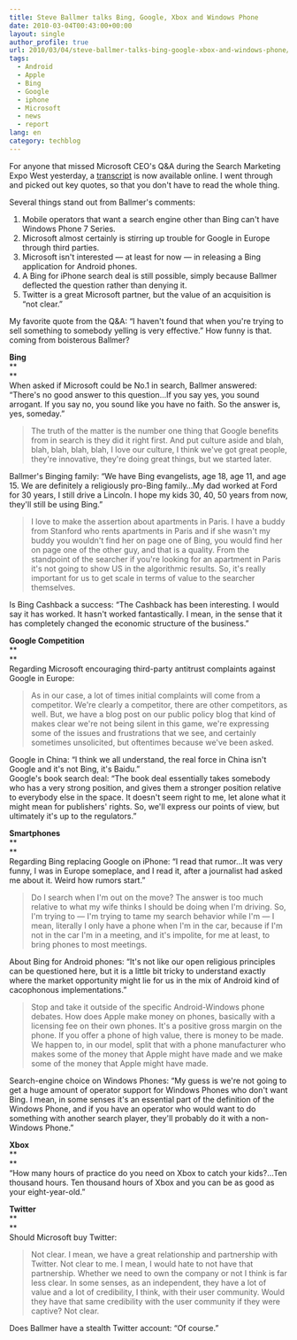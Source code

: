 ```yaml
---
title: Steve Ballmer talks Bing, Google, Xbox and Windows Phone
date: 2010-03-04T00:43:00+00:00
layout: single
author_profile: true
url: 2010/03/04/steve-ballmer-talks-bing-google-xbox-and-windows-phone/
tags:
  - Android
  - Apple
  - Bing
  - Google
  - iphone
  - Microsoft
  - news
  - report
lang: en
category: techblog
---
```

For anyone that missed Microsoft CEO's Q&A during the Search Marketing Expo West yesterday, a <a href="http://www.microsoft.com/presspass/exec/steve/2010/03-02SMXWest.mspx" target="_blank">transcript</a> is now available online. I went through and picked out key quotes, so that you don't have to read the whole thing.

Several things stand out from Ballmer's comments:

  1. Mobile operators that want a search engine other than Bing can't have Windows Phone 7 Series.
  2. Microsoft almost certainly is stirring up trouble for Google in Europe through third parties.
  3. Microsoft isn't interested — at least for now — in releasing a Bing application for Android phones.
  4. A Bing for iPhone search deal is still possible, simply because Ballmer deflected the question rather than denying it.
  5. Twitter is a great Microsoft partner, but the value of an acquisition is “not clear.”

My favorite quote from the Q&A: “I haven't found that when you're trying to sell something to somebody yelling is very effective.” How funny is that. coming from boisterous Ballmer?

**Bing**  
**  
**  
When asked if Microsoft could be No.1 in search, Ballmer answered: “There's no good answer to this question…If you say yes, you sound arrogant. If you say no, you sound like you have no faith. So the answer is, yes, someday.”

> The truth of the matter is the number one thing that Google benefits from in search is they did it right first. And put culture aside and blah, blah, blah, blah, blah, I love our culture, I think we've got great people, they're innovative, they're doing great things, but we started later.

Ballmer's Binging family: “We have Bing evangelists, age 18, age 11, and age 15. We are definitely a religiously pro-Bing family…My dad worked at Ford for 30 years, I still drive a Lincoln. I hope my kids 30, 40, 50 years from now, they'll still be using Bing.”

> I love to make the assertion about apartments in Paris. I have a buddy from Stanford who rents apartments in Paris and if she wasn't my buddy you wouldn't find her on page one of Bing, you would find her on page one of the other guy, and that is a quality. From the standpoint of the searcher if you're looking for an apartment in Paris it's not going to show US in the algorithmic results. So, it's really important for us to get scale in terms of value to the searcher themselves.

Is Bing Cashback a success: “The Cashback has been interesting. I would say it has worked. It hasn't worked fantastically. I mean, in the sense that it has completely changed the economic structure of the business.”

**Google Competition**  
**  
**  
Regarding Microsoft encouraging third-party antitrust complaints against Google in Europe:

> As in our case, a lot of times initial complaints will come from a competitor. We're clearly a competitor, there are other competitors, as well. But, we have a blog post on our public policy blog that kind of makes clear we're not being silent in this game, we're expressing some of the issues and frustrations that we see, and certainly sometimes unsolicited, but oftentimes because we've been asked.

Google in China: “I think we all understand, the real force in China isn't Google and it's not Bing, it's Baidu.”  
Google's book search deal: “The book deal essentially takes somebody who has a very strong position, and gives them a stronger position relative to everybody else in the space. It doesn't seem right to me, let alone what it might mean for publishers' rights. So, we'll express our points of view, but ultimately it's up to the regulators.”

**Smartphones**  
**  
**  
Regarding Bing replacing Google on iPhone: “I read that rumor…It was very funny, I was in Europe someplace, and I read it, after a journalist had asked me about it. Weird how rumors start.”

> Do I search when I'm out on the move? The answer is too much relative to what my wife thinks I should be doing when I'm driving. So, I'm trying to — I'm trying to tame my search behavior while I'm — I mean, literally I only have a phone when I'm in the car, because if I'm not in the car I'm in a meeting, and it's impolite, for me at least, to bring phones to most meetings.

About Bing for Android phones: “It's not like our open religious principles can be questioned here, but it is a little bit tricky to understand exactly where the market opportunity might lie for us in the mix of Android kind of cacophonous implementations.”

> Stop and take it outside of the specific Android-Windows phone debates. How does Apple make money on phones, basically with a licensing fee on their own phones. It's a positive gross margin on the phone. If you offer a phone of high value, there is money to be made. We happen to, in our model, split that with a phone manufacturer who makes some of the money that Apple might have made and we make some of the money that Apple might have made.

Search-engine choice on Windows Phones: “My guess is we're not going to get a huge amount of operator support for Windows Phones who don't want Bing. I mean, in some senses it's an essential part of the definition of the Windows Phone, and if you have an operator who would want to do something with another search player, they'll probably do it with a non-Windows Phone.”

**Xbox**  
**  
**  
“How many hours of practice do you need on Xbox to catch your kids?…Ten thousand hours. Ten thousand hours of Xbox and you can be as good as your eight-year-old.”

**Twitter**  
**  
**  
Should Microsoft buy Twitter:

> Not clear. I mean, we have a great relationship and partnership with Twitter. Not clear to me. I mean, I would hate to not have that partnership. Whether we need to own the company or not I think is far less clear. In some senses, as an independent, they have a lot of value and a lot of credibility, I think, with their user community. Would they have that same credibility with the user community if they were captive? Not clear.

Does Ballmer have a stealth Twitter account: “Of course.”
